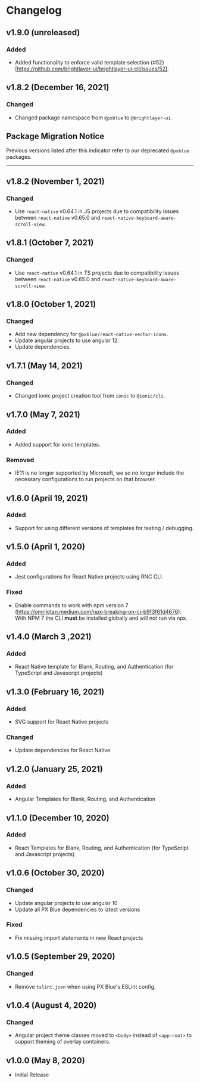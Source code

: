 # Changelog

## v1.9.0 (unreleased)

### Added

-   Added functionality to enforce valid template selection (#52)[https://github.com/brightlayer-ui/brightlayer-ui-cli/issues/52].

## v1.8.2 (December 16, 2021)

### Changed

-   Changed package namespace from `@pxblue` to `@brightlayer-ui`.

## Package Migration Notice

Previous versions listed after this indicator refer to our deprecated `@pxblue` packages.

---

## v1.8.2 (November 1, 2021)

### Changed

-   Use `react-native` v0.64.1 in JS projects due to compatibility issues between `react-native` v0.65.0 and `react-native-keyboard-aware-scroll-view`.

## v1.8.1 (October 7, 2021)

### Changed

-   Use `react-native` v0.64.1 in TS projects due to compatibility issues between `react-native` v0.65.0 and `react-native-keyboard-aware-scroll-view`.

## v1.8.0 (October 1, 2021)

### Changed

-   Add new dependency for `@pxblue/react-native-vector-icons`.
-   Update angular projects to use angular 12.
-   Update dependencies.

## v1.7.1 (May 14, 2021)

### Changed

-   Changed ionic project creation tool from `ionic` to `@ionic/cli`.

## v1.7.0 (May 7, 2021)

### Added

-   Added support for ionic templates.

### Removed

-   IE11 is no longer supported by Microsoft, we so no longer include the necessary configurations to run projects on that browser.

## v1.6.0 (April 19, 2021)

### Added

-   Support for using different versions of templates for testing / debugging.

## v1.5.0 (April 1, 2020)

### Added

-   Jest configurations for React Native projects using RNC CLI.

### Fixed

-   Enable commands to work with npm version 7 (https://omrilotan.medium.com/npx-breaking-on-ci-b9f3f61d4676). With NPM 7 the CLI **must** be installed globally and will not run via npx.

## v1.4.0 (March 3 ,2021)

### Added

-   React Native template for Blank, Routing, and Authentication (for TypeScript and Javascript projects)

## v1.3.0 (February 16, 2021)

### Added

-   SVG support for React Native projects

### Changed

-   Update dependencies for React Native

## v1.2.0 (January 25, 2021)

### Added

-   Angular Templates for Blank, Routing, and Authentication

## v1.1.0 (December 10, 2020)

### Added

-   React Templates for Blank, Routing, and Authentication (for TypeScript and Javascript projects)

## v1.0.6 (October 30, 2020)

### Changed

-   Update angular projects to use angular 10
-   Update all PX Blue dependencies to latest versions

### Fixed

-   Fix missing import statements in new React projects

## v1.0.5 (September 29, 2020)

### Changed

-   Remove `tslint.json` when using PX Blue's ESLint config.

## v1.0.4 (August 4, 2020)

### Changed

-   Angular project theme classes moved to `<body>` instead of `<app-root>` to support theming of overlay containers.

## v1.0.0 (May 8, 2020)

-   Initial Release
